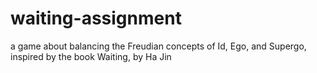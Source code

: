 # waiting-assignment
a game about balancing the Freudian concepts of Id, Ego, and Supergo, inspired by the book Waiting, by Ha Jin 
